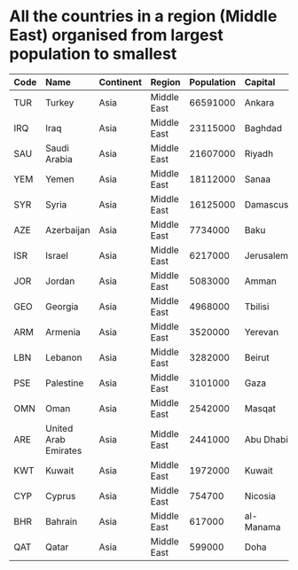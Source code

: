 # All the countries in a region (Middle East) organised from largest population to smallest

| Code | Name | Continent | Region | Population | Capital |
| :--- | :--- | :--- | :--- | :--- | :--- |
|TUR|Turkey|Asia|Middle East|66591000|Ankara|
|IRQ|Iraq|Asia|Middle East|23115000|Baghdad|
|SAU|Saudi Arabia|Asia|Middle East|21607000|Riyadh|
|YEM|Yemen|Asia|Middle East|18112000|Sanaa|
|SYR|Syria|Asia|Middle East|16125000|Damascus|
|AZE|Azerbaijan|Asia|Middle East|7734000|Baku|
|ISR|Israel|Asia|Middle East|6217000|Jerusalem|
|JOR|Jordan|Asia|Middle East|5083000|Amman|
|GEO|Georgia|Asia|Middle East|4968000|Tbilisi|
|ARM|Armenia|Asia|Middle East|3520000|Yerevan|
|LBN|Lebanon|Asia|Middle East|3282000|Beirut|
|PSE|Palestine|Asia|Middle East|3101000|Gaza|
|OMN|Oman|Asia|Middle East|2542000|Masqat|
|ARE|United Arab Emirates|Asia|Middle East|2441000|Abu Dhabi|
|KWT|Kuwait|Asia|Middle East|1972000|Kuwait|
|CYP|Cyprus|Asia|Middle East|754700|Nicosia|
|BHR|Bahrain|Asia|Middle East|617000|al-Manama|
|QAT|Qatar|Asia|Middle East|599000|Doha|

